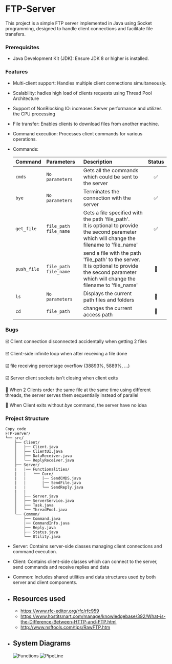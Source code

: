 # FTP-Server
This project is a simple FTP server implemented in Java using Socket programming, designed to handle client connections and facilitate file transfers.

### Prerequisites
  - Java Development Kit (JDK): Ensure JDK 8 or higher is installed.
 
### Features

- Multi-client support: Handles multiple client connections simultaneously.
- Scalability: hadles high load of clients requests using Thread Pool Architecture
- Support of NonBlocking IO: increases Server performance and utilizes the CPU processing 
- File transfer: Enables clients to download files from another machine.
- Command execution: Processes client commands for various operations.
- Commands:

    | Command     | Parameters                       | Description                                                                                                                                                                 |         Status         |
    |:------------|:---------------------------------|:----------------------------------------------------------------------------------------------------------------------------------------------------------------------------|:----------------------:|
    | `cmds`      | `No parameters`                  | Gets all the commands which could be sent to the server                                                                                                                     |   :white_check_mark:   |
    | `bye`       | `No parameters`                  | Terminates the connection with the server                                                                                                                                   |   :white_check_mark:   |
    | `get_file`  | `file_path`  `file_name`         | Gets a file specified with the path 'file_path'.<br/> It is optional to provide the second parameter which will change the filename to 'file_name'                          |   :white_check_mark:   |
    | `push_file` | `file_path`  `file_name`         | send a file with the path 'file_path' to the server.<br/> It is optional to provide the second parameter which will change the filename to 'file_name'                      | :black_square_button:  |
    | `ls`        | `No parameters`                  | Displays the current path files and folders                                                                                                                                 | :black_square_button:  |
    | `cd`        | `file_path`                      | changes the current access path                                                                                                                                             | :black_square_button:  |
    
### Bugs
:ballot_box_with_check: Client connection disconnected accidentally when getting 2 files

:ballot_box_with_check: Client-side infinite loop when after receiving a file done

:ballot_box_with_check: file receiving percentage overflow (38893%, 5889%, ...)

:ballot_box_with_check: Server client sockets isn't closing when client exits

:black_square_button: When 2 Clients order the same file at the same time using different threads, the server serves them sequentially instead of parallel

:black_square_button: When Client exits without $bye$ command, the server have no idea




### Project Structure
``` plaintext
Copy code
FTP-Server/
└── src/
    ├── Client/
    │   ├── Client.java
    │   ├── ClientUI.java
    │   ├── DataReceiver.java
    │   └── ReplyReceiver.java
    ├── Server/
    |   |── Functionalities/
    |   |   └── Core/
    |   |       |── SendCMDS.java
    |   |       |── SendFile.java
    |   |       └── SendReply.java
    |   | 
    │   ├── Server.java
    │   ├── ServerService.java
    │   ├── Task.java
    │   └── ThreadPool.java
    └── Common/
        ├── Command.java
        |── CommandInfo.java
        ├── Reply.java
        ├── Status.java
        └── Utility.java
```
- Server: Contains server-side classes managing client connections and command execution.
- Client: Contains client-side classes which can connect to the server, send commands and receive replies and data
- Common: Includes shared utilities and data structures used by both server and client components.
- ## Resources used
  - https://www.rfc-editor.org/rfc/rfc959
  - https://www.hostitsmart.com/manage/knowledgebase/392/What-is-the-Difference-Between-HTTP-and-FTP.html
  - http://www.nsftools.com/tips/RawFTP.htm
  

- ## System Diagrams
  ![Functions](https://drive.google.com/file/d/1MVRgoa5Gu2QSecNyey3JaXACOxWJc4pF)
  ![PipeLine](https://drive.google.com/file/d/1ZvQPat1uQB_LYnOShvE8MNTIVnmFv0La)
